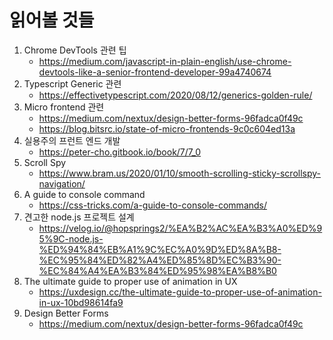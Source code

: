 # 읽어볼 것들
1. Chrome DevTools 관련 팁
    - https://medium.com/javascript-in-plain-english/use-chrome-devtools-like-a-senior-frontend-developer-99a4740674
1. Typescript Generic 관련 
    - https://effectivetypescript.com/2020/08/12/generics-golden-rule/
1. Micro frontend 관련 
    - https://medium.com/nextux/design-better-forms-96fadca0f49c
    - https://blog.bitsrc.io/state-of-micro-frontends-9c0c604ed13a
1. 실용주의 프런트 엔드 개발
    - https://peter-cho.gitbook.io/book/7/7_0
1. Scroll Spy
    - https://www.bram.us/2020/01/10/smooth-scrolling-sticky-scrollspy-navigation/
1. A guide to console command 
    - https://css-tricks.com/a-guide-to-console-commands/
1. 견고한 node.js 프로젝트 설계 
    - https://velog.io/@hopsprings2/%EA%B2%AC%EA%B3%A0%ED%95%9C-node.js-%ED%94%84%EB%A1%9C%EC%A0%9D%ED%8A%B8-%EC%95%84%ED%82%A4%ED%85%8D%EC%B3%90-%EC%84%A4%EA%B3%84%ED%95%98%EA%B8%B0
1. The ultimate guide to proper use of animation in UX
    - https://uxdesign.cc/the-ultimate-guide-to-proper-use-of-animation-in-ux-10bd98614fa9
1. Design Better Forms 
    - https://medium.com/nextux/design-better-forms-96fadca0f49c
